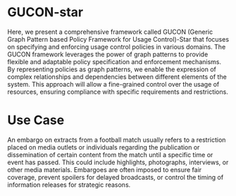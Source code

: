 # GUCON-star

Here, we present a comprehensive framework called GUCON (Generic Graph Pattern based Policy Framework for Usage Control)-Star that focuses on specifying and enforcing usage control policies in various domains. The GUCON framework leverages the power of graph patterns to provide flexible and adaptable policy specification and enforcement mechanisms. By representing policies as graph patterns, we enable the expression of complex relationships and dependencies between different elements of the system. This approach will allow a fine-grained control over the usage of resources, ensuring compliance with specific requirements and restrictions.

# Use Case 

An embargo on extracts from a football match usually refers to a restriction placed on media outlets or individuals regarding the publication or dissemination of certain content from the match until a specific time or event has passed. This could include highlights, photographs, interviews, or other media materials. Embargoes are often imposed to ensure fair coverage, prevent spoilers for delayed broadcasts, or control the timing of information releases for strategic reasons.

